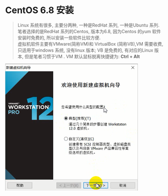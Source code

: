 <style>
img {
   align:center;
}
</style>

# CentOS 6.8 安装
> Linux 系统有很多, 主要分两种, 一种是RedHat 系列, 一种是Ubuntu 系列. 笔者选择的是RedHat 系列的Centos, 版本为6.8, 因为Centos 的yum 软件安装时免费的, 所以安装一些软件比较方便.<br/> 虚拟机软件主要有VMware(简称VM)和 VirtualBox (简称VB),VM 需要收费, 只适用于windows 系统, 没有linux 版本; VB 是免费的, 有对应的Linux 版本, 但是笔者习惯于VM . VM 默认鼠标脱离快捷键为: **Ctrl + Alt**

  <img src='/assets/vm_install_2017-05-22_101645.png'></img>